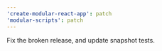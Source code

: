 ```yaml
---
'create-modular-react-app': patch
'modular-scripts': patch
---
```


Fix the broken release, and update snapshot tests.
